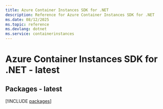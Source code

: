 ```yaml
---
title: Azure Container Instances SDK for .NET
description: Reference for Azure Container Instances SDK for .NET
ms.date: 08/12/2025
ms.topic: reference
ms.devlang: dotnet
ms.service: containerinstances
---
```

# Azure Container Instances SDK for .NET - latest
## Packages - latest
[!INCLUDE [packages](container-instances-index.md)]